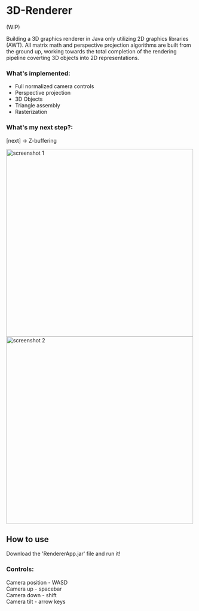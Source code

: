# 3D-Renderer
(WIP) </br>

Building a 3D graphics renderer in Java only utilizing 2D graphics libraries (AWT). 
All matrix math and perspective projection algorithms are built from the ground up, 
working towards the total completion of the rendering pipeline coverting 3D objects into 2D representations.

### What's implemented:
<ul>
  <li>Full normalized camera controls</li>
  <li>Perspective projection</li>
  <li>3D Objects</li>
  <li>Triangle assembly</li>
  <li>Rasterization</li>
</ul>

### What's my next step?:
[next] -> Z-buffering

<p>
  <img src="https://github.com/user-attachments/assets/08db439f-6e51-42c6-bb58-e253086c735f" alt="screenshot 1"  width="500"/>
  <img src="https://github.com/user-attachments/assets/14871d5a-43b8-4f28-9c06-9e63e223d5f2" alt="screenshot 2" width="500"/>
</p>

## How to use
Download the 'RendererApp.jar' file and run it!

### Controls:
Camera position - WASD </br>
Camera up - spacebar </br>
Camera down - shift </br>
Camera tilt - arrow keys
